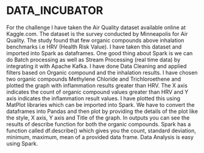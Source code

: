 # DATA_INCUBATOR
For the challenge I have taken the Air Quality dataset available online at Kaggle.com. The dataset is the survey conducted by Minneapolis for Air Quality. The study found that few organic compounds above inhalation benchmarks i.e HRV (Health Risk Value). I have taken this dataset and imported into Spark as dataframes. One good thing about Spark is we can do Batch processing as well as Stream Processing (real time data) by integrating it with Apache Kafka. I have done Data Cleaning and applied filters based on Organic compound and the inhalation results. 
I have chosen two organic compounds Methylene Chloride and Trichloroethene and plotted the graph with inflammation results greater than HRV. The X axis indicates the count of organic compound values greater than HRV and Y axis indicates the inflammation result values. I have plotted this using MatPlot libraries which can be imported into Spark. We have to convert the dataframes into Pandas and then plot by providing the details of the plot like the style, X axis, Y axis and Title of the graph.
In outputs you can see the results of describe function for both the organic compounds. Spark has a function called df.describe() which gives you the count, standard deviation, minimum, maximum, mean of a provided data frame. Data Analysis is easy using Spark.  

